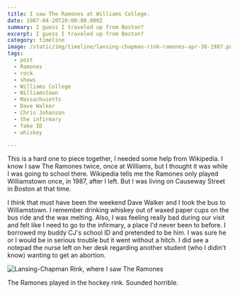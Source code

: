 ```yaml
---
title: I saw The Ramones at Williams College.
date: 1987-04-20T20:00:00.000Z
summary: I guess I traveled up from Boston?
excerpt: I guess I traveled up from Boston?
category: timeline
image: /static/img/timeline/lansing-chapman-rink-ramones-apr-30-1987.png
tags:
  - post
  - Ramones
  - rock
  - shows
  - Williams College
  - Williamstown
  - Massachusetts
  - Dave Walker
  - Chris Johanson
  - the infirmary
  - fake ID
  - whiskey

---
```


This is a hard one to piece together, I needed some help from Wikipedia. I know I saw The Ramones twice, once at Williams, but I thought it was while I was going to school there. Wikipedia tells me the Ramones only played Williamstown once, in 1987, after I left. But I was living on Causeway Street in Boston at that time.

I think that must have been the weekend Dave Walker and I took the bus to Williamstown. I remember drinking whiskey out of waxed paper cups on the bus ride and the wax melting. Also, I was feeling really bad during our visit and felt like I need to go to the infirmary, a place I'd never been to before. I borrowed my buddy CJ's school ID and pretended to be him. I was sure he or I would be in serious trouble but it went without a hitch. I did see a notepad the nurse left on her desk regarding another student (who I didin't know) wanting to get an abortion.

![Lansing-Chapman Rink, where I saw The Ramones](/static/img/timeline/lansing-chapman-rink-ramones-apr-30-1987.png)

The Ramones played in the hockey rink. Sounded horrible.

